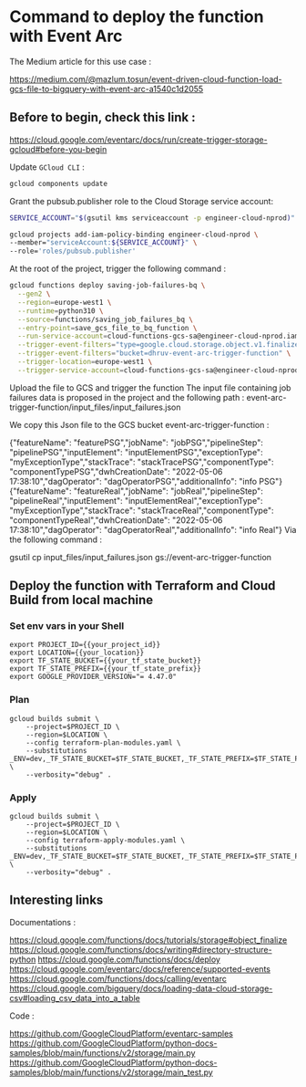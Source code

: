 # Command to deploy the function with Event Arc

The Medium article for this use case : 

https://medium.com/@mazlum.tosun/event-driven-cloud-function-load-gcs-file-to-bigquery-with-event-arc-a1540c1d2055

## Before to begin, check this link : 

https://cloud.google.com/eventarc/docs/run/create-trigger-storage-gcloud#before-you-begin

Update `GCloud CLI` : 

```bash
gcloud components update
```

Grant the pubsub.publisher role to the Cloud Storage service account:

```bash
SERVICE_ACCOUNT="$(gsutil kms serviceaccount -p engineer-cloud-nprod)"

gcloud projects add-iam-policy-binding engineer-cloud-nprod \
--member="serviceAccount:${SERVICE_ACCOUNT}" \
--role='roles/pubsub.publisher'
```

At the root of the project, trigger the following command : 

```bash
gcloud functions deploy saving-job-failures-bq \
  --gen2 \
  --region=europe-west1 \
  --runtime=python310 \
  --source=functions/saving_job_failures_bq \
  --entry-point=save_gcs_file_to_bq_function \
  --run-service-account=cloud-functions-gcs-sa@engineer-cloud-nprod.iam.gserviceaccount.com \
  --trigger-event-filters="type=google.cloud.storage.object.v1.finalized" \
  --trigger-event-filters="bucket=dhruv-event-arc-trigger-function" \
  --trigger-location=europe-west1 \
  --trigger-service-account=cloud-functions-gcs-sa@engineer-cloud-nprod.iam.gserviceaccount.com
```
Upload the file to GCS and trigger the function
The input file containing job failures data is proposed in the project and the following path : event-arc-trigger-function/input_files/input_failures.json

We copy this Json file to the GCS bucket event-arc-trigger-function :

{"featureName": "featurePSG","jobName": "jobPSG","pipelineStep": "pipelinePSG","inputElement": "inputElementPSG","exceptionType": "myExceptionType","stackTrace": "stackTracePSG","componentType": "componentTypePSG","dwhCreationDate": "2022-05-06 17:38:10","dagOperator": "dagOperatorPSG","additionalInfo": "info PSG"}
{"featureName": "featureReal","jobName": "jobReal","pipelineStep": "pipelineReal","inputElement": "inputElementReal","exceptionType": "myExceptionType","stackTrace": "stackTraceReal","componentType": "componentTypeReal","dwhCreationDate": "2022-05-06 17:38:10","dagOperator": "dagOperatorReal","additionalInfo": "info Real"}
Via the following command :

gsutil cp input_files/input_failures.json gs://event-arc-trigger-function

## Deploy the function with Terraform and Cloud Build from local machine

### Set env vars in your Shell

```shell
export PROJECT_ID={{your_project_id}}
export LOCATION={{your_location}}
export TF_STATE_BUCKET={{your_tf_state_bucket}}
export TF_STATE_PREFIX={{your_tf_state_prefix}}
export GOOGLE_PROVIDER_VERSION="= 4.47.0"
```

### Plan

```shell
gcloud builds submit \
    --project=$PROJECT_ID \
    --region=$LOCATION \
    --config terraform-plan-modules.yaml \
    --substitutions _ENV=dev,_TF_STATE_BUCKET=$TF_STATE_BUCKET,_TF_STATE_PREFIX=$TF_STATE_PREFIX,_GOOGLE_PROVIDER_VERSION=$GOOGLE_PROVIDER_VERSION \
    --verbosity="debug" .
```


### Apply

```shell
gcloud builds submit \
    --project=$PROJECT_ID \
    --region=$LOCATION \
    --config terraform-apply-modules.yaml \
    --substitutions _ENV=dev,_TF_STATE_BUCKET=$TF_STATE_BUCKET,_TF_STATE_PREFIX=$TF_STATE_PREFIX,_GOOGLE_PROVIDER_VERSION=$GOOGLE_PROVIDER_VERSION \
    --verbosity="debug" .
```

## Interesting links

Documentations : 

https://cloud.google.com/functions/docs/tutorials/storage#object_finalize
https://cloud.google.com/functions/docs/writing#directory-structure-python
https://cloud.google.com/functions/docs/deploy
https://cloud.google.com/eventarc/docs/reference/supported-events
https://cloud.google.com/functions/docs/calling/eventarc
https://cloud.google.com/bigquery/docs/loading-data-cloud-storage-csv#loading_csv_data_into_a_table

Code : 

https://github.com/GoogleCloudPlatform/eventarc-samples
https://github.com/GoogleCloudPlatform/python-docs-samples/blob/main/functions/v2/storage/main.py
https://github.com/GoogleCloudPlatform/python-docs-samples/blob/main/functions/v2/storage/main_test.py
